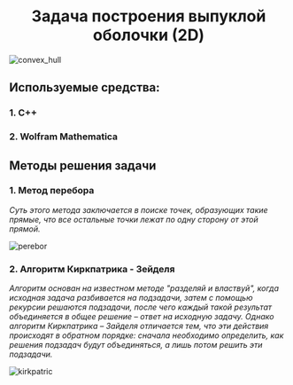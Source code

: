 <h1 align=center>Задача построения выпуклой оболочки (2D)</h1>

![convex_hull](https://github.com/Grigory-Shvetsov/practics/assets/101884636/27438634-ce43-4d9a-9e27-ac2064b1e817)

## Используемые средства:
### 1. С++
### 2. Wolfram Mathematica

## Методы решения задачи
### 1. Метод перебора
*Суть этого метода заключается в поиске точек, образующих такие прямые, 
что все остальные точки лежат по одну сторону от этой прямой.*

![perebor](https://github.com/Grigory-Shvetsov/practics/assets/101884636/34b46cec-785c-4111-9ae2-e438bab52893)
### 2. Алгоритм Киркпатрика - Зейделя
*Алгоритм основан на известном методе "разделяй и властвуй", когда исходная задача разбивается на подзадачи, затем с помощью рекурсии решаются подзадачи, после чего каждый такой результат объединяется в общее решение – ответ на исходную задачу. Однако алгоритм Киркпатрика – Зайделя отличается тем, что эти действия происходят в обратном порядке: сначала необходимо определить, как решения подзадач будут объединяться, 
а лишь потом решить эти подзадачи.*

![kirkpatric](https://github.com/Grigory-Shvetsov/practics/assets/101884636/6669e213-0c5f-41c4-9c6a-46efe607aa96)
